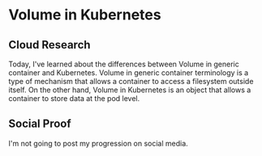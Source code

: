 # Volume in Kubernetes
## Cloud Research
Today, I've learned about the differences between Volume in generic container and Kubernetes. Volume in generic container terminology is a type of mechanism that allows a container to access a filesystem outside itself. On the other hand, Volume in Kubernetes is an object that allows a container to store data at the pod level.

## Social Proof
I'm not going to post my progression on social media.